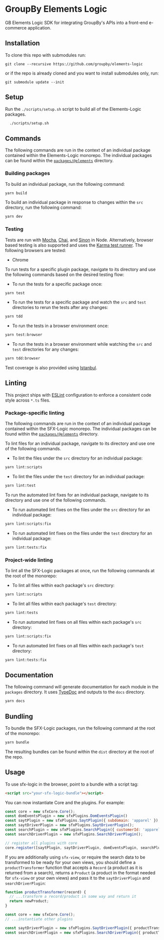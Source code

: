 # GroupBy Elements Logic
GB Elements Logic SDK for integrating GroupBy's APIs into a front-end e-commerce application.

## Installation
To clone this repo with submodules run:
```
git clone --recursive https://github.com/groupby/elements-logic
```
or if the repo is already cloned and you want to install submodules only, run:
```
git submodule update --init
```
## Setup
Run the `./scripts/setup.sh` script to build all of the Elements-Logic packages.
```sh
  ./scripts/setup.sh
```

## Commands
The following commands are run in the context of an individual package contained within the Elements-Logic monorepo. The individual packages can be found within the [`packages/@elements`](packages/@elements) directory.

### Building packages
To build an individual package, run the following command:
```sh
yarn build
```

To build an individual package in response to changes within the `src` directory, run the following command:
```sh
yarn dev
```

### Testing
Tests are run with [Mocha](https://mochajs.org/), [Chai](https://www.chaijs.com/), and [Sinon](https://sinonjs.org/) in Node. Alternatively, browser based testing is also supported and uses the [Karma test runner](https://karma-runner.github.io/latest/index.html). The following browsers are tested:

- Chrome

To run tests for a specific plugin package, navigate to its directory and use the following commands based on the desired testing flow:

- To run the tests for a specific package once:
```sh
yarn test
```
- To run the tests for a specific package and watch the `src` and `test` directories to rerun the tests after any changes:
```sh
yarn tdd
```
- To run the tests in a browser environment once:
```sh
yarn test:browser
```
- To run the tests in a browser environment while watching the `src` and `test` directories for any changes:
```sh
yarn tdd:browser
```

Test coverage is also provided using [Istanbul](https://github.com/istanbuljs/istanbuljs).

## Linting
This project ships with [ESLint](https://eslint.org/) configuration to enforce a consistent code style across `*.ts` files.

### Package-specific linting

The following commands are run in the context of an individual package contained within the SFX-Logic monorepo. The individual packages can be found within the [`packages/@elements`](packages/@elements) directory.

To lint files for an individual package, navigate to its directory and use one of the following commands.

- To lint the files under the `src` directory for an individual package:
```sh
yarn lint:scripts
```

- To lint the files under the `test` directory for an individual package:
```sh
yarn lint:test
```

To run the automated lint fixes for an individual package, navigate to its directory and use one of the following commands.

- To run automated lint fixes on the files under the `src` directory for an individual package:
```sh
yarn lint:scripts:fix
```

- To run automated lint fixes on the files under the `test` directory for an individual package:
```sh
yarn lint:tests:fix
```

### Project-wide linting

To lint all the SFX-Logic packages at once, run the following commands at the root of the monorepo:

- To lint all files within each package's `src` directory:
```sh
yarn lint:scripts
```

- To lint all files within each package's `test` directory:
```sh
yarn lint:tests
```

- To run automated lint fixes on all files within each package's `src` directory:
```sh
yarn lint:scripts:fix
```

- To run automated lint fixes on all files within each package's `test` directory:
```sh
yarn lint:tests:fix
```

## Documentation
The following command will generate documentation for each module in the `packages` directory. It uses [TypeDoc](https://typedoc.org/) and outputs to the `docs` directory.
```sh
yarn docs
```

## Bundling
To bundle the SFX-Logic packages, run the following command at the root of the monorepo:
```sh
yarn bundle
```

The resulting bundles can be found within the `dist` directory at the root of the repo.

## Usage
To use sfx-logic in the browser, point to a bundle with a script tag:

```html
<script src="your-sfx-logic-bundle"></script>
```

You can now instantiate Core and the plugins. For example:

```js
const core = new sfxCore.Core();
const domEventsPlugin = new sfxPlugins.DomEventsPlugin()
const saytPlugin = new sfxPlugins.SaytPlugin({ subdomain: 'apparel' });
const saytDriverPlugin = new sfxPlugins.SaytDriverPlugin();
const searchPlugin = new sfxPlugins.SearchPlugin({ customerId: 'apparel' });
const searchDriverPlugin = new sfxPlugins.SearchDriverPlugin();

// register all plugins with core
core.register([saytPlugin, saytDriverPlugin, domEventsPlugin, searchPlugin, searchDriverPlugin]);
```

If you are additionally using `sfx-view`, or require the search data to be transformed to be ready for your own views, you should define a `productTransformer` function that accepts a `Record` (a product as it is returned from a search), returns a `Product` (a product in the format needed for `sfx-view` or your own views) and pass it to the `saytDriverPlugin` and `searchDriverPlugin`:

```js
function productTransformer(record) {
  // ...transform a record/product in some way and return it
  return newProduct;
}

const core = new sfxCore.Core();
// ...instantiate other plugins

const saytDriverPlugin = new sfxPlugins.SaytDriverPlugin({ productTransformer });
const searchDriverPlugin = new sfxPlugins.SearchDriverPlugin({ productTransformer });
```
